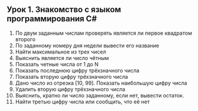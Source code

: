 ## Урок 1. Знакомство с языком программирования С#
1) По двум заданным числам проверять является ли первое квадратом второго
2) По заданному номеру дня недели вывести его название
3) Найти максимальное из трех чисел
4) Выяснить является ли число чётным
5) Показать четные числа от 1 до N
6) Показать последнюю цифру трёхзначного числа
7) Показать вторую цифру трёхзначного числа
8) Дано число из отрезка [10, 99]. Показать наибольшую цифру числа
9) Удалить вторую цифру трёхзначного числа
10) Выяснить, кратно ли число заданному, если нет, вывести остаток.
11) Найти третью цифру числа или сообщить, что её нет